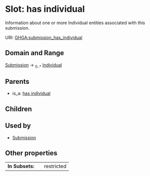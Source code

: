 
# Slot: has individual


Information about one or more Individual entities associated with this submission.

URI: [GHGA:submission_has_individual](https://w3id.org/GHGA/submission_has_individual)


## Domain and Range

[Submission](Submission.md) &#8594;  <sub>0..\*</sub> [Individual](Individual.md)

## Parents

 *  is_a: [has individual](has_individual.md)

## Children


## Used by

 * [Submission](Submission.md)

## Other properties

|  |  |  |
| --- | --- | --- |
| **In Subsets:** | | restricted |

